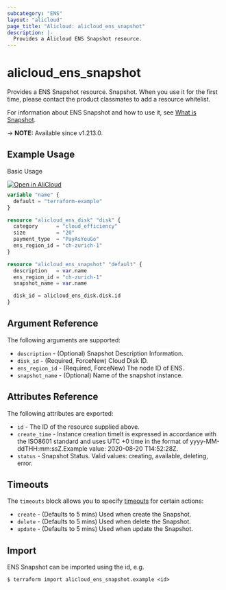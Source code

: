 ```yaml
---
subcategory: "ENS"
layout: "alicloud"
page_title: "Alicloud: alicloud_ens_snapshot"
description: |-
  Provides a Alicloud ENS Snapshot resource.
---
```


# alicloud_ens_snapshot

Provides a ENS Snapshot resource. Snapshot. When you use it for the first time, please contact the product classmates to add a resource whitelist.

For information about ENS Snapshot and how to use it, see [What is Snapshot](https://www.alibabacloud.com/help/en/ens/developer-reference/api-createsnapshot).

-> **NOTE:** Available since v1.213.0.

## Example Usage

Basic Usage

<div style="display: block;margin-bottom: 40px;"><div class="oics-button" style="float: right;position: absolute;margin-bottom: 10px;">
  <a href="https://api.aliyun.com/terraform?resource=alicloud_ens_snapshot&exampleId=6f6f2605-0c5c-6362-2efb-c4e990f469f511443b4a&activeTab=example&spm=docs.r.ens_snapshot.0.6f6f26050c&intl_lang=EN_US" target="_blank">
    <img alt="Open in AliCloud" src="https://img.alicdn.com/imgextra/i1/O1CN01hjjqXv1uYUlY56FyX_!!6000000006049-55-tps-254-36.svg" style="max-height: 44px; max-width: 100%;">
  </a>
</div></div>

```terraform
variable "name" {
  default = "terraform-example"
}

resource "alicloud_ens_disk" "disk" {
  category      = "cloud_efficiency"
  size          = "20"
  payment_type  = "PayAsYouGo"
  ens_region_id = "ch-zurich-1"
}

resource "alicloud_ens_snapshot" "default" {
  description   = var.name
  ens_region_id = "ch-zurich-1"
  snapshot_name = var.name

  disk_id = alicloud_ens_disk.disk.id
}
```

## Argument Reference

The following arguments are supported:
* `description` - (Optional) Snapshot Description Information.
* `disk_id` - (Required, ForceNew) Cloud Disk ID.
* `ens_region_id` - (Required, ForceNew) The node ID of ENS.
* `snapshot_name` - (Optional) Name of the snapshot instance.

## Attributes Reference

The following attributes are exported:
* `id` - The ID of the resource supplied above.
* `create_time` - Instance creation timeIt is expressed in accordance with the ISO8601 standard and uses UTC +0 time in the format of yyyy-MM-ddTHH:mm:ssZ.Example value: 2020-08-20 T14:52:28Z.
* `status` - Snapshot Status. Valid values: creating, available, deleting, error.

## Timeouts

The `timeouts` block allows you to specify [timeouts](https://developer.hashicorp.com/terraform/language/resources/syntax#operation-timeouts) for certain actions:
* `create` - (Defaults to 5 mins) Used when create the Snapshot.
* `delete` - (Defaults to 5 mins) Used when delete the Snapshot.
* `update` - (Defaults to 5 mins) Used when update the Snapshot.

## Import

ENS Snapshot can be imported using the id, e.g.

```shell
$ terraform import alicloud_ens_snapshot.example <id>
```